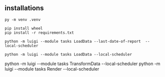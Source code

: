 ## installations
```
py -m venv .venv 
```

```
pip install wheel
pip install -r requirements.txt
```
```
python -m luigi --module tasks LoadData --last-date-of-report  --local-scheduler
```

```
python -m luigi --module tasks LoadData --local-scheduler
```
python -m luigi --module tasks TransformData --local-scheduler
python -m luigi --module tasks Render --local-scheduler